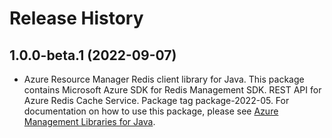 # Release History

## 1.0.0-beta.1 (2022-09-07)

- Azure Resource Manager Redis client library for Java. This package contains Microsoft Azure SDK for Redis Management SDK. REST API for Azure Redis Cache Service. Package tag package-2022-05. For documentation on how to use this package, please see [Azure Management Libraries for Java](https://aka.ms/azsdk/java/mgmt).
